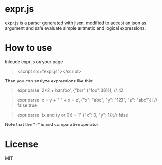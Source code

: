 expr.js
=======

expr.js is a parser generated with [jison](http://zaach.github.io/jison/), modified to accept an json as argument and safe evaluate simple aritmetic and logical expressions.

How to use
=======

Inlcude expr.js on your page

> \<script src="expr.js"\>\</script\>

Than you can analyze expressions like this:

>expr.parse('2*2 + bar.foo', {"bar":{"foo":38}}); // 42

>expr.parse('x = y + " " + x = z', {"x": "abc", "y": "123", "z": "abc"}); // false true

>expr.parse('(x and (y or 0)) = 1', {"x": 0, "y": 1});// false

Note that the "=" is and comparative operator

License
=======

MIT
